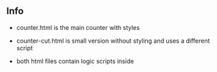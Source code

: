 ## Info

* counter.html is the main counter with styles
* counter-cut.html is small version without styling and uses a different script

* both html files contain logic scripts inside <script> tag
* counter.js contains main's counter logic separatly

## Drupal integration using block

* Create new block and simply copy-paste counter.html contents (starting fron <style> tag)
* Modify deadline variable at the end of the script
* Save the block and choose a place for it to appear